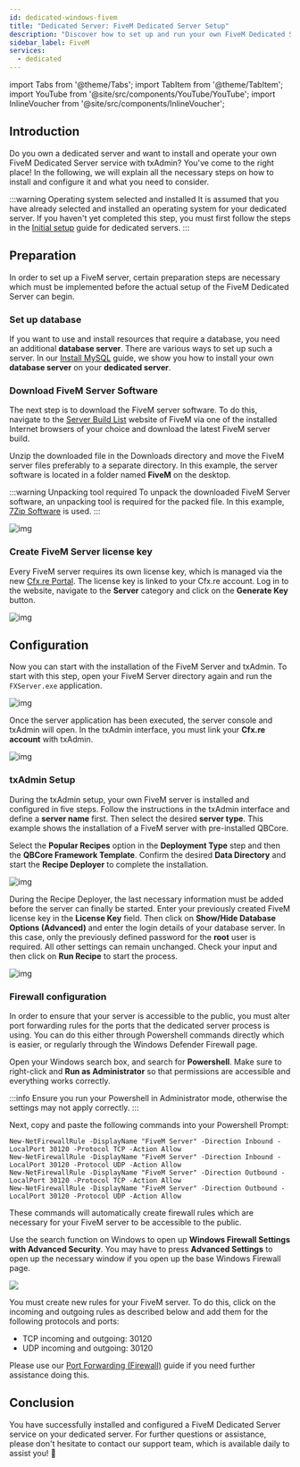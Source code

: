 ```yaml
---
id: dedicated-windows-fivem
title: "Dedicated Server: FiveM Dedicated Server Setup"
description: "Discover how to set up and run your own FiveM Dedicated Server with txAdmin for seamless multiplayer gaming → Learn more now"
sidebar_label: FiveM
services:
  - dedicated
---
```


import Tabs from '@theme/Tabs';
import TabItem from '@theme/TabItem';
import YouTube from '@site/src/components/YouTube/YouTube';
import InlineVoucher from '@site/src/components/InlineVoucher';




## Introduction

Do you own a dedicated server and want to install and operate your own FiveM Dedicated Server service with txAdmin? You've come to the right place! In the following, we will explain all the necessary steps on how to install and configure it and what you need to consider. 



:::warning  Operating system selected and installed
It is assumed that you have already selected and installed an operating system for your dedicated server. If you haven't yet completed this step, you must first follow the steps in the [Initial setup](dedicated-setup.md) guide for dedicated servers.
:::



## Preparation

In order to set up a FiveM server, certain preparation steps are necessary which must be implemented before the actual setup of the FiveM Dedicated Server can begin.



### Set up database

If you want to use and install resources that require a database, you need an additional **database server**. There are various ways to set up such a server. In our [Install MySQL](dedicated-windows-installmysql.md) guide, we show you how to install your own **database server** on your **dedicated server**.



### Download FiveM Server Software

The next step is to download the FiveM server software. To do this, navigate to the [Server Build List](https://runtime.fivem.net/artifacts/fivem/build_server_windows/master/) website of FiveM via one of the installed Internet browsers of your choice and download the latest FiveM server build. 

Unzip the downloaded file in the Downloads directory and move the FiveM server files preferably to a separate directory. In this example, the server software is located in a folder named **FiveM** on the desktop. 

:::warning Unpacking tool required
To unpack the downloaded FiveM Server software, an unpacking tool is required for the packed file. In this example, [7Zip Software](https://7-zip.com/) is used. 
:::

![img](https://screensaver01.zap-hosting.com/index.php/s/B9Qs9raB3fRZjJ4/download)



### Create FiveM Server license key

Every FiveM server requires its own license key, which is managed via the new [Cfx.re Portal](http://portal.cfx.re/). The license key is linked to your Cfx.re account. Log in to the website, navigate to the **Server** category and click on the **Generate Key** button.

![img](https://screensaver01.zap-hosting.com/index.php/s/X6kHcs6o2dcFJqw/preview)



## Configuration

Now you can start with the installation of the FiveM Server and txAdmin. To start with this step, open your FiveM Server directory again and run the `FXServer.exe` application.

![img](https://screensaver01.zap-hosting.com/index.php/s/aSEbx3LnJe2rZpd/download)


Once the server application has been executed, the server console and txAdmin will open. In the txAdmin interface, you must link your **Cfx.re account** with txAdmin.  


![img](https://screensaver01.zap-hosting.com/index.php/s/EDcJWjKSrrwARTL/download)



### txAdmin Setup

During the txAdmin setup, your own FiveM server is installed and configured in five steps. Follow the instructions in the txAdmin interface and define a **server name** first. Then select the desired **server type**. This example shows the installation of a FiveM server with pre-installed QBCore.

Select the **Popular Recipes** option in the **Deployment Type** step and then the **QBCore Framework Template**. Confirm the desired **Data Directory** and start the **Recipe Deployer** to complete the installation.

![img](https://screensaver01.zap-hosting.com/index.php/s/WACQEdocRxNrRrk/download)

During the Recipe Deployer, the last necessary information must be added before the server can finally be started. Enter your previously created FiveM license key in the **License Key** field. Then click on **Show/Hide Database Options (Advanced)** and enter the login details of your database server. In this case, only the previously defined password for the **root** user is required. All other settings can remain unchanged. Check your input and then click on **Run Recipe** to start the process.

![img](https://screensaver01.zap-hosting.com/index.php/s/QPyEctyQbp3kCxa/download)


### Firewall configuration
In order to ensure that your server is accessible to the public, you must alter port forwarding rules for the ports that the dedicated server process is using. You can do this either through Powershell commands directly which is easier, or regularly through the Windows Defender Firewall page.

<Tabs>
<TabItem value="powershell" label="Via Powershell" default>

Open your Windows search box, and search for **Powershell**. Make sure to right-click and **Run as Administrator** so that permissions are accessible and everything works correctly.

:::info
Ensure you run your Powershell in Administrator mode, otherwise the settings may not apply correctly.
:::

Next, copy and paste the following commands into your Powershell Prompt:
```
New-NetFirewallRule -DisplayName "FiveM Server" -Direction Inbound -LocalPort 30120 -Protocol TCP -Action Allow
New-NetFirewallRule -DisplayName "FiveM Server" -Direction Inbound -LocalPort 30120 -Protocol UDP -Action Allow
New-NetFirewallRule -DisplayName "FiveM Server" -Direction Outbound -LocalPort 30120 -Protocol TCP -Action Allow
New-NetFirewallRule -DisplayName "FiveM Server" -Direction Outbound -LocalPort 30120 -Protocol UDP -Action Allow
```

These commands will automatically create firewall rules which are necessary for your FiveM server to be accessible to the public.

</TabItem>

<TabItem value="windefender" label="Via Windows Defender">

Use the search function on Windows to open up **Windows Firewall Settings with Advanced Security**. You may have to press **Advanced Settings** to open up the necessary window if you open up the base Windows Firewall page.

![](https://github.com/zaphosting/docs/assets/42719082/5fb9f943-7e51-4d8f-9df4-2f5ff60857d3)

You must create new rules for your FiveM server. To do this, click on the incoming and outgoing rules as described below and add them for the following protocols and ports:
- TCP incoming and outgoing: 30120
- UDP incoming and outgoing: 30120

Please use our [Port Forwarding (Firewall)](vserver-windows-port.md) guide if you need further assistance doing this.

</TabItem>
</Tabs>

## Conclusion

You have successfully installed and configured a FiveM Dedicated Server service on your dedicated server. For further questions or assistance, please don't hesitate to contact our support team, which is available daily to assist you! 🙂


<InlineVoucher />
